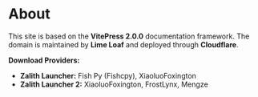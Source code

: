 # **About**

This site is based on the **VitePress 2.0.0** documentation framework. The domain is maintained by **Lime Loaf** and deployed through **Cloudflare**.

**Download Providers:**

- **Zalith Launcher:** Fish Py (Fishcpy), XiaoluoFoxington
- **Zalith Launcher 2:** XiaoluoFoxington, FrostLynx, Mengze
